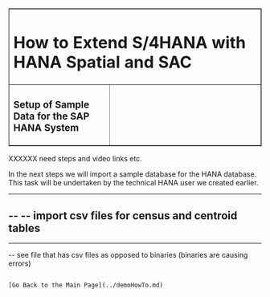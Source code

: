 <table width=100% border=>
<tr><td colspan=2><h1>How to Extend S/4HANA with HANA Spatial and SAC</h1></td></tr>
<tr><td><h3>Setup of Sample Data for the SAP HANA System</h3></td><td width=60%></br>&nbsp;</p></td></tr>
</table>

XXXXXX need steps and video links etc.	

In the next steps we will import a sample database for the HANA database. This task will be undertaken by the technical HANA user we created earlier.


------------
--
-- import csv files for census and centroid tables
--
------------

-- see file that has csv files as opposed to binaries (binaries are causing errors)

```

[Go Back to the Main Page](../demoHowTo.md)
